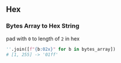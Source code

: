
## Hex

### Bytes Array to Hex String

pad with `0` to length of `2` in hex

```python
''.join([f"{b:02x}" for b in bytes_array])
# [1, 255] -> '01ff'
```
